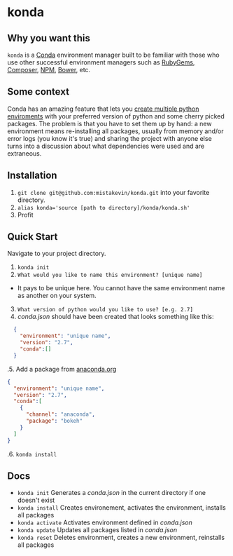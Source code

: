 # konda

## Why you want this
`konda` is a [Conda](http://conda.pydata.org/docs/) environment manager built to be familiar with those who use other successful environment managers such as [RubyGems](https://rubygems.org/), [Composer](https://getcomposer.org/), [NPM](https://www.npmjs.com/), [Bower](http://bower.io/), etc.

## Some context
Conda has an amazing feature that lets you [create multiple python enviroments](http://conda.pydata.org/docs/using/envs.html) with your preferred version of python and some cherry picked packages. The problem is that you have to set them up by hand: a new environment means re-installing all packages, usually from memory and/or error logs (you know it's true) and sharing the project with anyone else turns into a discussion about what dependencies were used and are extraneous.

## Installation
1. `git clone git@github.com:mistakevin/konda.git` into your favorite directory.
2. `alias konda='source [path to directory]/konda/konda.sh'`
3. Profit

## Quick Start
Navigate to your project directory.

1. `konda init`
2. `What would you like to name this environment? [unique name]`
  * It pays to be unique here. You cannot have the same environment name as another on your system.
3. `What version of python would you like to use? [e.g. 2.7]`
4. _conda.json_ should have been created that looks something like this:

```json
  {
    "environment": "unique name",
    "version": "2.7",
    "conda":[]
  }
```
.5. Add a package from [anaconda.org](http://anaconda.org/)

```json
{
  "environment": "unique name",
  "version": "2.7",
  "conda":[
    {
      "channel": "anaconda",
      "package": "bokeh"
    }
  ]
}
```
.6. `konda install`

## Docs
* `konda init` Generates a _conda.json_ in the current directory if one doesn't exist
* `konda install` Creates environement, activates the environment, installs all packages
* `konda activate` Activates environment defined in _conda.json_
* `konda update` Updates all packages listed in _conda.json_
* `konda reset` Deletes environment, creates a new environment, reinstalls all packages
